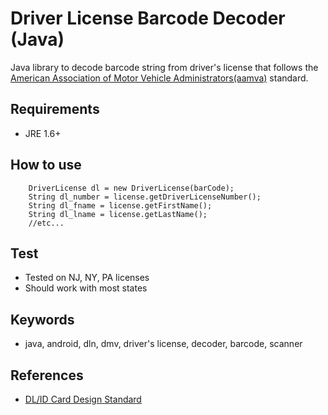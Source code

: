 # Driver License Barcode Decoder (Java)

Java library to decode barcode string from driver's license that follows the [American Association of Motor Vehicle Administrators(aamva)](http://www.aamva.org/) standard.

## Requirements

- JRE 1.6+

## How to use

		DriverLicense dl = new DriverLicense(barCode);
		String dl_number = license.getDriverLicenseNumber();
		String dl_fname = license.getFirstName();
		String dl_lname = license.getLastName();
		//etc...

## Test

- Tested on NJ, NY, PA licenses
- Should work with most states

## Keywords

- java, android, dln, dmv, driver's license, decoder, barcode, scanner

## References

- [DL/ID Card Design Standard](http://www.aamva.org/WorkArea/DownloadAsset.aspx?id=4435)